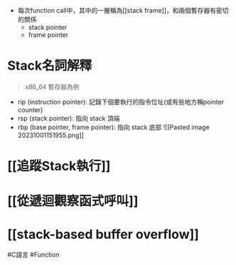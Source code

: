 - 每次function call中，其中的一層稱為[[stack frame]]，和兩個暫存器有密切的關係
	- stack pointer
	- frame pointer
# Stack名詞解釋

> x86_64 暫存器為例
- rip (instruction pointer): 記錄下個要執行的指令位址(或有些地方稱pointer counter)
- rsp (stack pointer): 指向 stack 頂端
- rbp (base pointer, frame pointer): 指向 stack 底部
![[Pasted image 20231001151955.png]]

# [[追蹤Stack執行]]

# [[從遞迴觀察函式呼叫]]

# [[stack-based buffer overflow]]


#C語言 #Function 